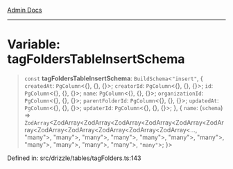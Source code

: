 [Admin Docs](/)

***

# Variable: tagFoldersTableInsertSchema

> `const` **tagFoldersTableInsertSchema**: `BuildSchema`\<`"insert"`, \{ `createdAt`: `PgColumn`\<\{\}, \{\}, \{\}\>; `creatorId`: `PgColumn`\<\{\}, \{\}, \{\}\>; `id`: `PgColumn`\<\{\}, \{\}, \{\}\>; `name`: `PgColumn`\<\{\}, \{\}, \{\}\>; `organizationId`: `PgColumn`\<\{\}, \{\}, \{\}\>; `parentFolderId`: `PgColumn`\<\{\}, \{\}, \{\}\>; `updatedAt`: `PgColumn`\<\{\}, \{\}, \{\}\>; `updaterId`: `PgColumn`\<\{\}, \{\}, \{\}\>; \}, \{ `name`: (`schema`) => `ZodArray`\<ZodArray\<ZodArray\<ZodArray\<ZodArray\<ZodArray\<ZodArray\<ZodArray\<ZodArray\<ZodArray\<ZodArray\<ZodArray\<..., "many"\>, "many"\>, "many"\>, "many"\>, "many"\>, "many"\>, "many"\>, "many"\>, "many"\>, "many"\>, "many"\>, `"many"`\>; \}\>

Defined in: src/drizzle/tables/tagFolders.ts:143
